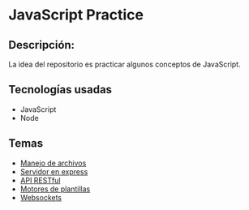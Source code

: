 # JavaScript Practice

## Descripción:

La idea del repositorio es practicar algunos conceptos de JavaScript.

## Tecnologías usadas

  - JavaScript
  - Node

## Temas

  - [Manejo de archivos](https://github.com/bluepill5/JavaScript-Dev/tree/master/work_01)
  - [Servidor en express](https://github.com/bluepill5/JavaScript-Dev/tree/master/work_02)
  - [API RESTful](https://github.com/bluepill5/JavaScript-Dev/tree/master/work_03)
  - [Motores de plantillas](https://github.com/bluepill5/JavaScript-Dev/tree/master/work_04)
  - [Websockets](https://github.com/bluepill5/JavaScript-Dev/tree/master/work_05)




